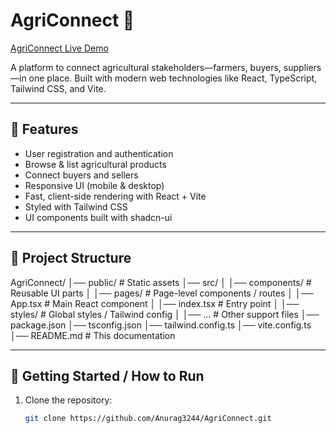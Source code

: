 # AgriConnect 🌱

[AgriConnect Live Demo](https://agriconnect.pranaycode.online/)

A platform to connect agricultural stakeholders—farmers, buyers, suppliers—in one place. Built with modern web technologies like React, TypeScript, Tailwind CSS, and Vite.

---

## 🧰 Features
- User registration and authentication  
- Browse & list agricultural products  
- Connect buyers and sellers  
- Responsive UI (mobile & desktop)  
- Fast, client-side rendering with React + Vite  
- Styled with Tailwind CSS  
- UI components built with shadcn-ui  

---

## 📂 Project Structure
AgriConnect/
│── public/ # Static assets
│── src/
│ │── components/ # Reusable UI parts
│ │── pages/ # Page-level components / routes
│ │── App.tsx # Main React component
│ │── index.tsx # Entry point
│ │── styles/ # Global styles / Tailwind config
│ │── ... # Other support files
│── package.json
│── tsconfig.json
│── tailwind.config.ts
│── vite.config.ts
│── README.md # This documentation


---

## 🚀 Getting Started / How to Run

1. Clone the repository:  
   ```bash
   git clone https://github.com/Anurag3244/AgriConnect.git


